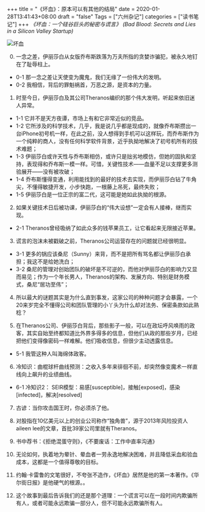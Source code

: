 +++
title = "《坏血》：原本可以有其他的结局"
date = 2020-01-28T13:41:43+08:00
draft = "false"
Tags = ["六州杂记"]
categories = ["读书笔记"]
+++
*《坏血：一个硅谷巨头的秘密与谎言》*
*(Bad Blood: Secrets and Lies in a Silicon Valley Startup)*

![坏血](https://img9.doubanio.com/view/subject/l/public/s32288675.jpg "<Bad Blood>中文版封面")

0. 一念之差，伊丽莎白从女版乔布斯跌落为万夫所指的贪婪诈骗犯，被永久地钉在了耻辱柱上。
+ 0-1 那一念之差让天使变为魔鬼，我们无缘了一份伟大的发明。
+ 0-2 我相信，背后的罪魁祸首，万恶之源，是资本的力量。

1. 时至今日，伊丽莎白及其公司Theranos编织的那个伟大发明，听起来依旧迷人异常。
+ 1-1 它并不是天方夜谭，市场上有和它非常近似的竞品。
+ 1-2 它所涉及的科学技术，几乎，我是说几乎都是现成的，就像乔布斯攒出一台iPhone初号机一样，在此之前，没人想得到手机可以这样玩，而乔布斯作为一个纯粹的商人，没有任何科学软件背景，近乎执拗地解决了初号机所有的技术难题；
+ 1-3 伊丽莎白或许天性与乔布斯相仿，或许只是拙劣地模仿，但她的固执和坚持，表现得和乔布斯一模一样。可惜，关键性技术——血量不足以支撑更多测验展开——没有被攻破；
+ 1-4 乔布斯懂得变通，利用能找到的最好的技术去实现，而伊丽莎白钻了牛角尖，不懂得敏捷开发，小步快跑，一根藤上吊死，最终失败；
+ 1-5 伊丽莎白是一位正宗的富二代，这可能是她如此执拗的根源。

2. 如果关键技术日后被功课，伊丽莎白的“伟大设想”一定会有人接棒，继而实现。
+ 2-1 Theranos曾经吸纳了如此众多的钱苹果员工，让它看起来无限接近苹果。

3. 谎言的泡沫未被戳破之前，Theranos公司运营存在的问题就已经很明显。
+ 3-1 更多的锅应该桑尼（Sunny）来背，而不是把所有骂名都让伊丽莎白承担；我这不是给她洗白；
+ 3-2 桑尼的管理对创始团队的破坏是不可逆的，而他对伊丽莎白的影响力又显而易见；作为一个年长男人，Theranos的架构、发展方向、特别是财务模式，桑尼“居功至伟”；

4. 所以最大的谜题其实是为什么直到事发，这家公司的种种问题才会暴露，一个20来岁完全不懂得公司和团队管理的小丫头为什么却对法务、保密条款如此熟稔？

5. 在Theranos公司、伊丽莎白背后，那些影子一般，可以在政坛呼风唤雨的政客，其实自始至终都知道比外界多得多的信息，但他们从政的那些岁月，已经把他们变得像密码一样难解。他们吸收信息，但很少主动透露信息。
+ 5-1 我管这种人叫海绵体政客。

6. 冷知识：曲棍球杆曲线预测：之收入多年来徘徊不前，却突然像变魔术一样直线向上飙升的业绩曲线。
+ 6-1 冷知识2： SEIR模型：易感[susceptible]，接触[exposed]，感染[infected]，解决[resolved]

7. 古谚：当你攻击国王时，你必须杀了他。

8. 对股指在10亿美元以上的创业公司称作“独角兽”，源于2013年风险投资人aileen lee的文章，首批39家公司里就有Theranos。

9. 书中荐书：《拒绝混蛋守则》，《不要废话：工作中直率沟通》

10. 无论如何，执着地为晕针、晕血者一劳永逸地解决困难，并且降低采血和验血成本，这都是一个值得尊敬的目标。

11. 约翰·卡雷鲁的文笔很好，不夸张不造作，《坏血》居然是他的第一本著作。《华尔街日报》是他硬气的根源。。

12. 这个故事到最后告诉我们的还是那个道理：一个谎言可以在一段时间内欺骗所有人，或者可能永远欺骗一部分人，但不可能永远欺骗所有人。